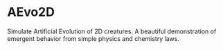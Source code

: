 # AEvo2D
Simulate Artificial Evolution of 2D creatures. A beautiful demonstration of emergent behavior from simple physics and chemistry laws.
